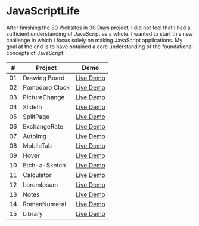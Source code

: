 # JavaScriptLife

After finishing the 30 Websites in 30 Days project, I did not feel that I had a sufficient understanding of JavaScript as a whole. I wanted to start this new challenge in which I focus solely on making JavaScript applications. My goal at the end is to have obtained a core understanding of the foundational concepts of JavaScript.

|  #  | Project                                                                                                                                 | Demo                                               |
| :-: | --------------------------------------------------------------------------------------------------------------------------------------- | -------------------------------------------------------- |
| 01  | Drawing Board | <a href="https://cwang1996.github.io/Canvas/">Live Demo</a> |
| 02  | Pomodoro Clock | <a href="https://cwang1996.github.io/PomoClock/">Live Demo</a> |
| 03  | PictureChange | <a href="https://cwang1996.github.io/PictureChange/">Live Demo</a> |
| 04  | SlideIn | <a href="https://cwang1996.github.io/SlideIn/">Live Demo</a> |
| 05  | SplitPage | <a href="https://cwang1996.github.io/SplitPage/">Live Demo</a> |
| 06  | ExchangeRate | <a href="https://cwang1996.github.io/ExchangeRate/">Live Demo</a> |
| 07  | AutoImg | <a href="https://cwang1996.github.io/AutoImg/">Live Demo</a> |
| 08  | MobileTab | <a href="https://cwang1996.github.io/MobileTab/">Live Demo</a> |
| 09  | Hover | <a href="https://cwang1996.github.io/Hover/">Live Demo</a> |
| 10  | Etch-a-Sketch | <a href="https://cwang1996.github.io/Etch/">Live Demo</a> |
| 11  | Calculator | <a href="https://cwang1996.github.io/Calculator2/">Live Demo</a> |
| 12  | LoremIpsum | <a href="https://cwang1996.github.io/LoremIpsum/">Live Demo</a> |
| 13  | Notes | <a href="https://cwang1996.github.io/Notes/">Live Demo</a> |
| 14  | RomanNumeral | <a href="https://cwang1996.github.io/RomanNumeral/">Live Demo</a> |
| 15  | Library | <a href="https://cwang1996.github.io/Library/">Live Demo</a> |







